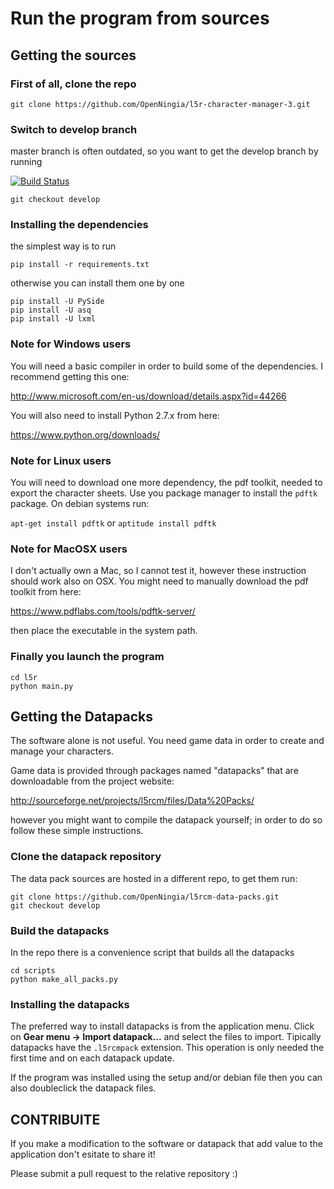 # Run the program from sources

## Getting the sources

### First of all, clone the repo

`git clone https://github.com/OpenNingia/l5r-character-manager-3.git`

### Switch to develop branch
master branch is often outdated, so you want to get the develop branch by running

[![Build Status](https://travis-ci.org/OpenNingia/l5r-character-manager-3.svg)](https://travis-ci.org/OpenNingia/l5r-character-manager-3)

`git checkout develop`

### Installing the dependencies
the simplest way is to run

`pip install -r requirements.txt`

otherwise you can install them one by one

```language-bash
pip install -U PySide
pip install -U asq
pip install -U lxml
```

### Note for Windows users
You will need a basic compiler in order to build some of the dependencies. I recommend getting this one:

http://www.microsoft.com/en-us/download/details.aspx?id=44266

You will also need to install Python 2.7.x from here:

https://www.python.org/downloads/

### Note for Linux users
You will need to download one more dependency, the pdf toolkit, needed to export the character sheets.
Use you package manager to install the `pdftk` package. On debian systems run:

`apt-get install pdftk` or `aptitude install pdftk`

### Note for MacOSX users
I don't actually own a Mac, so I cannot test it, however these instruction should work also on OSX.
You might need to manually download the pdf toolkit from here:

https://www.pdflabs.com/tools/pdftk-server/

then place the executable in the system path.

### Finally you launch the program

```
cd l5r
python main.py
```

## Getting the Datapacks
The software alone is not useful. You need game data in order to create and
manage your characters.

Game data is provided through packages named "datapacks" that are downloadable
from the project website:

http://sourceforge.net/projects/l5rcm/files/Data%20Packs/

however you might want to compile the datapack yourself; in order to do so follow these simple instructions.

### Clone the datapack repository
The data pack sources are hosted in a different repo, to get them run:

```
git clone https://github.com/OpenNingia/l5rcm-data-packs.git
git checkout develop
```

### Build the datapacks
In the repo there is a convenience script that builds all the datapacks

```
cd scripts
python make_all_packs.py
```

### Installing the datapacks
The preferred way to install datapacks is from the application menu.
Click on **Gear menu -> Import datapack...** and select the files to import.
Tipically datapacks have the `.l5rcmpack` extension.
This operation is only needed the first time and on each datapack update.

If the program was installed using the setup and/or debian file then you can also doubleclick the datapack files.

## CONTRIBUITE

If you make a modification to the software or datapack that add value to the application
don't esitate to share it!

Please submit a pull request to the relative repository :)
